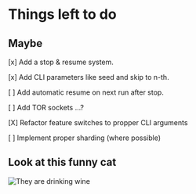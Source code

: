 # Things left to do

## Maybe

[x] Add a stop & resume system.

[x] Add CLI parameters like seed and skip to n-th.

[ ] Add automatic resume on next run after stop.

[ ] Add TOR sockets ...?

[X] Refactor feature switches to propper CLI arguments

[ ] Implement proper sharding (where possible)

## Look at this funny cat

![They are drinking wine](https://pbs.substack.com/media/FEUaxltXMAE4NmB.jpg)

